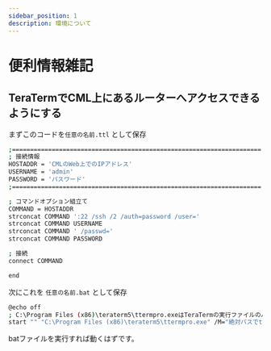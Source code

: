 ```yaml
---
sidebar_position: 1
description: 環境について
---
```


# 便利情報雑記

## TeraTermでCML上にあるルーターへアクセスできるようにする

まずこのコードを`任意の名前.ttl` として保存

```bash
;=====================================================================
; 接続情報
HOSTADDR = 'CMLのWeb上でのIPアドレス'
USERNAME = 'admin'
PASSWORD = 'パスワード'
;=====================================================================

; コマンドオプション組立て
COMMAND = HOSTADDR
strconcat COMMAND ':22 /ssh /2 /auth=password /user='
strconcat COMMAND USERNAME
strconcat COMMAND ' /passwd='
strconcat COMMAND PASSWORD

; 接続
connect COMMAND

end

```

次にこれを `任意の名前.bat` として保存

```bash
@echo off
; C:\Program Files (x86)\teraterm5\ttermpro.exeはTeraTermの実行ファイルのパスです。インストール先に合わせて適宜変更
start "" "C:\Program Files (x86)\teraterm5\ttermpro.exe" /M="絶対パスでttlファイルのパスを明示"
```

batファイルを実行すれば動くはずです。